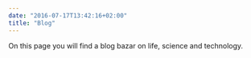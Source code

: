 ```yaml
---
date: "2016-07-17T13:42:16+02:00"
title: "Blog"
---
```


On this page you will find a blog bazar on life, science and technology.
